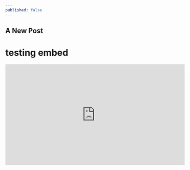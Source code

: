 ```yaml
---
published: false
---
```

## A New Post
# testing embed

<iframe width="560" height="315" src="https://www.youtube.com/embed/DGMFTbdQ6uk" frameborder="0" allow="accelerometer; autoplay; clipboard-write; encrypted-media; gyroscope; picture-in-picture" allowfullscreen></iframe>
